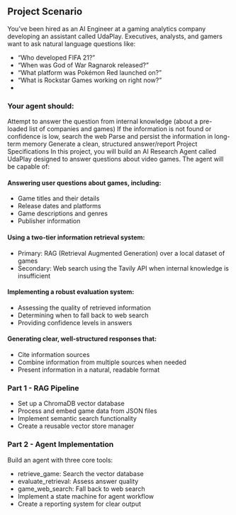 ## Project Scenario
You’ve been hired as an AI Engineer at a gaming analytics company developing an assistant called UdaPlay. Executives, analysts, and gamers want to ask natural language questions like:

- “Who developed FIFA 21?”
- “When was God of War Ragnarok released?”
- “What platform was Pokémon Red launched on?”
- “What is Rockstar Games working on right now?”
- 
### Your agent should:
Attempt to answer the question from internal knowledge (about a pre-loaded list of companies and games)
If the information is not found or confidence is low, search the web
Parse and persist the information in long-term memory
Generate a clean, structured answer/report
Project Specifications
In this project, you will build an AI Research Agent called UdaPlay designed to answer questions about video games. The agent will be capable of:

#### Answering user questions about games, including:

- Game titles and their details
- Release dates and platforms
- Game descriptions and genres
- Publisher information

#### Using a two-tier information retrieval system:

- Primary: RAG (Retrieval Augmented Generation) over a local dataset of games
- Secondary: Web search using the Tavily API when internal knowledge is insufficient


#### Implementing a robust evaluation system:

- Assessing the quality of retrieved information
- Determining when to fall back to web search
- Providing confidence levels in answers

#### Generating clear, well-structured responses that:

- Cite information sources
- Combine information from multiple sources when needed
- Present information in a natural, readable format


### Part 1 - RAG Pipeline
- Set up a ChromaDB vector database
- Process and embed game data from JSON files
- Implement semantic search functionality
- Create a reusable vector store manager

### Part 2 - Agent Implementation
Build an agent with three core tools:
- retrieve_game: Search the vector database
- evaluate_retrieval: Assess answer quality
- game_web_search: Fall back to web search
- Implement a state machine for agent workflow
- Create a reporting system for clear output
